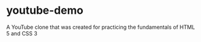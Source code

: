 # youtube-demo
A YouTube clone that was created for practicing the fundamentals of HTML 5 and CSS 3
